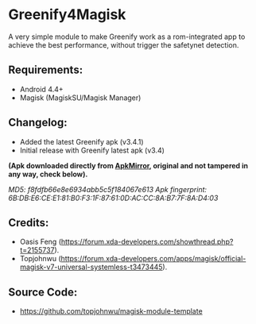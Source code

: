 # Greenify4Magisk
A very simple module to make Greenify work as a rom-integrated app to achieve the best performance, without trigger the safetynet detection.

## Requirements:
* Android 4.4+
* Magisk (MagiskSU/Magisk Manager)

## Changelog:
- Added the latest Greenify apk (v3.4.1)
- Initial release with Greenify latest apk (v3.4)

**(Apk downloaded directly from [ApkMirror](http://www.apkmirror.com/apk/oasis-feng/greenify/greenify-3-4-release/ "Greenify's apkmirror page"), original and not tampered in any way, check below).**

_MD5: f8fdfb66e8e6934abb5c5f184067e613_
_Apk fingerprint: 6B:DB:E6:CE:E1:81:B0:F3:1F:87:61:0D:AC:CC:8A:B7:7F:8A:D4:03_

## Credits:
* Oasis Feng (https://forum.xda-developers.com/showthread.php?t=2155737).
* Topjohnwu (https://forum.xda-developers.com/apps/magisk/official-magisk-v7-universal-systemless-t3473445).

## Source Code:
* https://github.com/topjohnwu/magisk-module-template
